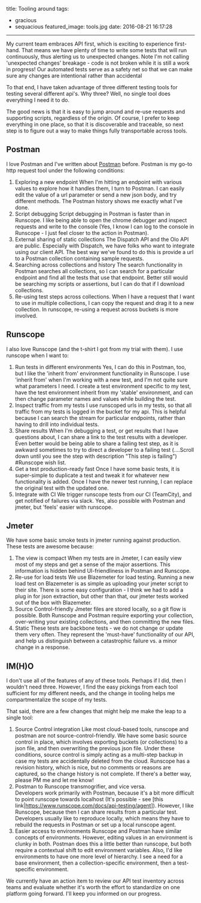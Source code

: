 title: Tooling around
tags:
  - gracious
  - sequacious
featured_image: tools.jpg
date: 2016-08-21 16:17:28
---

My current team embraces API first, which is exciting to experience first-hand.  That means we have plenty of time to write some tests that will run continuously, thus alerting us to unexpected changes.  Note I'm not calling 'unexpected changes' breakage - code is not broken while it is still a work in progress!  Our automated tests serve as a safety net so that we can make sure any changes are intentional rather than accidental

To that end, I have taken advantage of three different testing tools for testing several different api's.  Why three?  Well, no single tool does everything I need it to do.

The good news is that it is easy to jump around and re-use requests and supporting scripts, regardless of the origin.  Of course, I prefer to keep everything in one place, so that it is discoverable and traceable, so next step is to figure out a way to make things fully transportable across tools.  

## Postman

I love Postman and I've written about [Postman](http://www.testacious.com/2015/03/05/singing-the-lazy-song/ ) before.  Postman is my go-to http request tool under the following conditions:

 1. Exploring a new endpoint
When I'm hitting an endpoint with various values to explore how it handles them, I turn to Postman.  I can easily edit the value of a url parameter or send a new json body, and try different methods.  The Postman history shows me exactly what I've done.
 2. Script debugging
Script debugging in Postman is faster than in Runscope.  I like being able to open the chrome debugger and inspect requests and write to the console (Yes, I know I can log to the console in Runscope - I just feel closer to the action in Postman).
 3. External sharing of static collections
The Dispatch API and the Olo API are public.  Especially with Dispatch, we have folks who want to integrate using our client API.  The best way we've found to do this is provide a url to a Postman collection containing sample requests.
 4. Searching across collections and history
The search functionality in Postman searches all collections, so I can search for a particular endpoint and find all the tests that use that endpoint.  Better still would be searching my scripts or assertions, but I can do that if I download collections.
 5. Re-using test steps across collections.
 When I have a request that I want to use in multiple collections, I can copy the request and drag it to a new collection.  In runscope, re-using a request across buckets is more involved.



## Runscope

I also love Runscope (and the t-shirt I got from my trial with them).  I use runscope when I want to:

1. Run tests in different environments
Yes, I can do this in Postman, too, but I like the 'inherit from' environment functionality in Runscope.  I use 'inherit from' when I'm working with a new test, and I'm not quite sure what parameters I need. I create a test environment specific to my test, have the test environment inherit from my 'stable' environment, and can then change parameter names and values while building the test.
2. Inspect traffic from my tests
I use runscoped urls in my tests, so that all traffic from my tests is logged in the bucket for my api.  This is helpful because I can search the stream for particular endpoints, rather than having to drill into individual tests.
3. Share results
When I'm debugging a test, or get results that I have questions about, I can share a link to the test results with a developer.  Even better would be being able to share a failing test step, as it is awkward sometimes to try to direct a developer to a failing test (....Scroll down until you see the step with description "This step is failing") #Runscope wish list.
4. Get a test production-ready fast
Once I have some basic tests, it is super-simple to duplicate a test and tweak it for whatever new functionality is added.  Once I have the newer test running, I can replace the original test with the updated one.  
5. Integrate with CI
We trigger runscope tests from our CI (TeamCity), and get notified of failures via slack.  Yes, also possible with Postman and jmeter, but 'feels' easier with runscope.

## Jmeter

We have some basic smoke tests in jmeter running against production.  These tests are awesome because:
1. The view is compact
When my tests are in Jmeter, I can easily view most of my steps and get a sense of the major assertions.  This information is hidden behind UI-friendliness in Postman and Runscope.
2. Re-use for load tests
We use Blazemeter for load testing.  Running a new load test on Blazemeter is as simple as uploading your jmeter script to their site.  There is some easy configuration - I think we had to add a plug in for json extraction, but other than that, our jmeter tests worked out of the box with Blazemeter.
3. Source Control-friendly
Jmeter files are stored locally, so a git flow is possible.  Both Runscope and Postman require exporting your collection, over-writing your existing collections, and then committing the new files.  
4.  Static
These tests are backbone tests - we do not change or update them very often.  They represent the 'must-have' functionality of our API, and help us distinguish between a catastrophic failure vs. a minor change in a response.

## IM(H)O

I don't use all of the features of any of these tools.  Perhaps if I did, then I wouldn't need three.  However, I find the easy pickings from each tool sufficient for my different needs, and the change in tooling helps me compartmentalize the scope of my tests.

That said, there are a few changes that might help me make the leap to a single tool:

1.  Source Control integration
Like most cloud-based tools, runscope and postman are not source-control-friendly.  We have some basic source control in place, which involves exporting buckets (or collections) to a json file, and then overwriting the previous json file.  Under these conditions, source control is simply acting as a multi-step backup in case my tests are accidentally deleted from the cloud.   Runscope has a revision history, which is nice, but no comments or reasons are captured, so the change history is not complete.    If there's a better way, please PM me and let me know!
2.  Postman to Runscope transmogrifier, and vice versa.  
Developers work primarily with Postman, because it's a bit more difficult to point runscope towards localhost (It's possible - see [this link|https://www.runscope.com/docs/api-testing/agent]).  However, I like Runscope, because then I can share results from a particular test.  Developers usually like to reproduce locally, which means they have to rebuild the requests in Postman or set up a local runscope agent.
3.  Easier access to environments
Runscope and Postman have similar concepts of environments.  However, editing values in an environment is clunky in both.  Postman does this a little better than runscope, but both require a contextual shift to edit environment variables.  Also, I'd like environments to have one more level of hierarchy.  I see a need for a base environment, then a collection-specific environment, then a test-specific environment. 

We currently have an action item to review our API test inventory across teams and evaluate whether it's worth the effort to standardize on one platform going forward.  I'll keep you informed on our progress.
